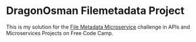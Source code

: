 # DragonOsman Filemetadata Project

This is my solution for the [File Metadata Microservice](https://www.freecodecamp.org/learn/apis-and-microservices/apis-and-microservices-projects/file-metadata-microservice) challenge in APIs and 
Microservices Projects on Free Code Camp.  